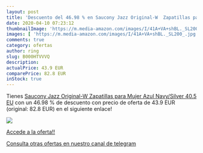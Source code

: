 ```yaml
---
layout: post
title: 'Descuento del 46.98 % en Saucony Jazz Original-W  Zapatillas para'
date: 2020-04-10 07:23:12
thumbnailImage: 'https://m.media-amazon.com/images/I/41A+VA+shBL._SL200_.jpg'
images: [ 'https://m.media-amazon.com/images/I/41A+VA+shBL._SL200_.jpg' ]
comments: true
category: ofertas
author: ring
slug: B000HTVVVQ
description:
actualPrice: 43.9 EUR
comparePrice: 82.8 EUR
inStock: true
---
```


Tienes [Saucony Jazz Original-W  Zapatillas para Mujer  Azul  Navy/Silver   40.5 EU](https://www.amazon.com/dp/B000HTVVVQ/?tag=redken08-20) con un 46.98 % de descuento con precio de oferta de 43.9 EUR (original: 82.8 EUR) en el siguiente enlace!

[![](https://m.media-amazon.com/images/I/41A+VA+shBL._SL200_.jpg)](https://www.amazon.com/dp/B000HTVVVQ/?tag=redken08-20)

[Accede a la oferta!!](https://www.amazon.com/dp/B000HTVVVQ/?tag=redken08-20)

[Consulta otras ofertas en nuestro canal de telegram](https://t.me/s/ofertas25)
